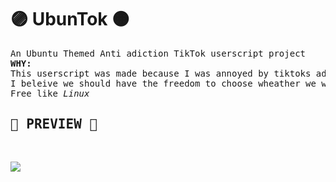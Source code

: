 # 🟣 UbunTok 🟠
<pre>An Ubuntu Themed Anti adiction TikTok userscript project
<b>WHY:</b> 
This userscript was made because I was annoyed by tiktoks addicting design evertime i want to visit it,
I beleive we should have the freedom to choose wheather we want to be stuck in a loophole by tiktok or not!
Free like <i>Linux</i>
<h2>🎵 PREVIEW 🎵</h2>
<p><img src=https://cdn.discordapp.com/attachments/1055995168144236605/1055995260796424202/Screenshot_from_2022-12-23_18-47-13.png></p>

